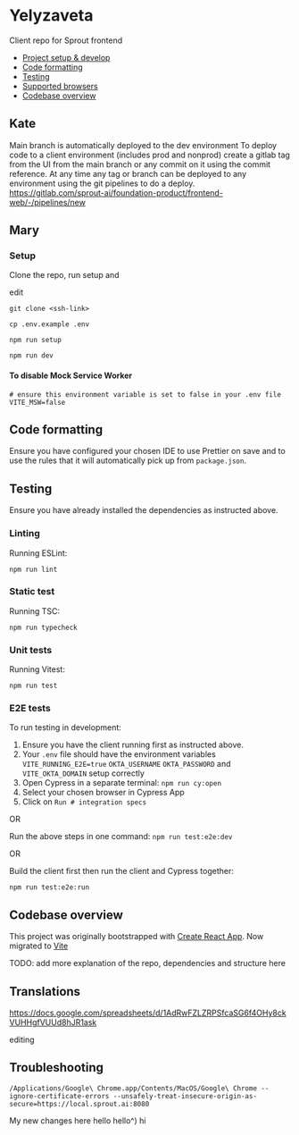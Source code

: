 # Yelyzaveta 

Client repo for Sprout frontend

- [Project setup & develop](#project-setup--develop)
- [Code formatting](#code-formatting)
- [Testing](#testing)
- [Supported browsers](#supported-browsers)
- [Codebase overview](#codebase-overview)

## Kate

Main branch is automatically deployed to the dev environment
To deploy code to a client environment (includes prod and nonprod) create a gitlab tag from the UI from the main branch or any commit on it using the commit reference.
At any time any tag or branch can be deployed to any environment using the git pipelines to do a deploy. https://gitlab.com/sprout-ai/foundation-product/frontend-web/-/pipelines/new

## Mary

### Setup

Clone the repo, run setup and

edit

```shell
git clone <ssh-link>

cp .env.example .env

npm run setup

npm run dev
```

#### To disable Mock Service Worker

```dotenv
# ensure this environment variable is set to false in your .env file
VITE_MSW=false
```

## Code formatting

Ensure you have configured your chosen IDE to use Prettier on save and to use the rules that it will automatically
pick up from `package.json`.

## Testing

Ensure you have already installed the dependencies as instructed above.

### Linting

Running ESLint:

```shell
npm run lint
```

### Static test

Running TSC:

```shell
npm run typecheck
```

### Unit tests

Running Vitest:

```shell
npm run test
```

### E2E tests

To run testing in development:

1. Ensure you have the client running first as instructed above.
2. Your `.env` file should have the environment variables `VITE_RUNNING_E2E=true` `OKTA_USERNAME` `OKTA_PASSWORD` and `VITE_OKTA_DOMAIN` setup correctly
3. Open Cypress in a separate terminal: `npm run cy:open`
4. Select your chosen browser in Cypress App
5. Click on `Run # integration specs`

OR

Run the above steps in one command: `npm run test:e2e:dev`

OR

Build the client first then run the client and Cypress together:

```shell
npm run test:e2e:run
```

## Codebase overview

This project was originally bootstrapped with [Create React App](https://github.com/facebook/create-react-app).
Now migrated to [Vite](https://vitejs.dev/)

TODO: add more explanation of the repo, dependencies and structure here

## Translations

https://docs.google.com/spreadsheets/d/1AdRwFZLZRPSfcaSG6f4OHy8ckVUHHgfVUUd8hJR1ask

editing

## Troubleshooting

```shell
/Applications/Google\ Chrome.app/Contents/MacOS/Google\ Chrome --ignore-certificate-errors --unsafely-treat-insecure-origin-as-secure=https://local.sprout.ai:8080
```

My new changes here
hello
hello^)
hi
